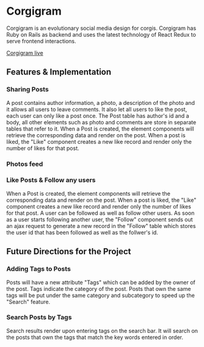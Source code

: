 # Corgigram

Corgigram is an evolutionary social media design for corgis. Corgigram has
Ruby on Rails as backend and uses the latest technology of React Redux to
serve frontend interactions.

[Corgigram live][heroku]

[heroku]: https://corgigram.herokuapp.com/


## Features & Implementation

### Sharing Posts

  A post contains author information, a photo, a description of the photo and it allows all users to leave comments. It also let all users to like the post, each user can only like a post once. The Post table has
  author's id and a body, all other elements such as photo and comments are store in separate tables that refer to it. When a Post is created,
  the element components will retrieve the corresponding data and render on the post. When a post is liked, the "Like" component creates a new like record and render only the number of likes for that post.

### Photos feed



### Like Posts & Follow any users

When a Post is created, the element components will retrieve the corresponding data and render on the post. When a post is liked, the "Like" component creates a new like record and render only the number of likes for that post. A user can be followed as well as follow other users.
As soon as a user starts following another user, the "Follow" component sends out an ajax request to generate a new record in the "Follow" table which stores the user id that has been followed as well as the follwer's id.


## Future Directions for the Project

### Adding Tags to Posts

Posts will have a new attribute "Tags" which can be added by the owner of the post. Tags indicate the category of the post. Posts that own the same tags will be put under the same category and subcategory to speed up the "Search" feature.

### Search Posts by Tags

Search results render upon entering tags on the search bar. It will search on the posts that own the tags that match the key words entered in order.
